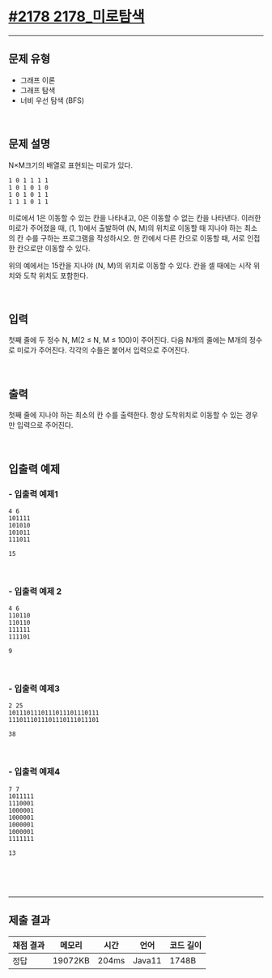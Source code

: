 # [#2178 2178_미로탐색](https://www.acmicpc.net/problem/2178)

---

## 문제 유형 
- 그래프 이론
- 그래프 탐색
- 너비 우선 탐색 (BFS)


<br>

## 문제 설명
<p>N×M크기의 배열로 표현되는 미로가 있다.</p>

```
1 0 1 1	1 1
1 0 1 0	1 0
1 0 1 0	1 1
1 1 1 0	1 1
```

<p>미로에서 1은 이동할 수 있는 칸을 나타내고, 0은 이동할 수 없는 칸을 나타낸다. 이러한 미로가 주어졌을 때, (1, 1)에서 출발하여 (N, M)의 위치로 이동할 때 지나야 하는 최소의 칸 수를 구하는 프로그램을 작성하시오. 한 칸에서 다른 칸으로 이동할 때, 서로 인접한 칸으로만 이동할 수 있다.</p>

<p>위의 예에서는 15칸을 지나야 (N, M)의 위치로 이동할 수 있다. 칸을 셀 때에는 시작 위치와 도착 위치도 포함한다.</p>

<br>


## 입력
<p>첫째 줄에 두 정수 N, M(2 ≤ N, M ≤ 100)이 주어진다. 다음 N개의 줄에는 M개의 정수로 미로가 주어진다. 각각의 수들은 붙어서 입력으로 주어진다.</p>

<br>

## 출력
<p>첫째 줄에 지나야 하는 최소의 칸 수를 출력한다. 항상 도착위치로 이동할 수 있는 경우만 입력으로 주어진다.</p>

<br>

## 입출력 예제

###  - 입출력 예제1

```
4 6
101111
101010
101011
111011
```

```
15
```

<br>

###  - 입출력 예제 2

```
4 6
110110
110110
111111
111101
```

```
9
```

<br>

###  - 입출력 예제3

```
2 25
1011101110111011101110111
1110111011101110111011101
```

```
38
```


<br>

###  - 입출력 예제4

```
7 7
1011111
1110001
1000001
1000001
1000001
1000001
1111111
```

```
13
```

<br><br><br>


-----

## 제출 결과

| 채점 결과 | 메모리  | 시간   | 언어     | 코드 길이 |
|-------|------|------|--------|-----|
| 정답    | 19072KB | 204ms | Java11 | 1748B |


